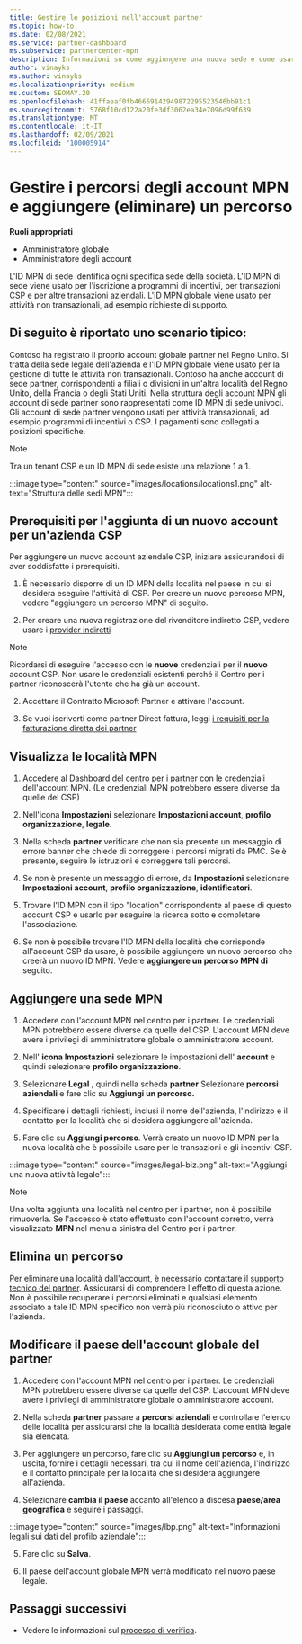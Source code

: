```yaml
---
title: Gestire le posizioni nell'account partner
ms.topic: how-to
ms.date: 02/08/2021
ms.service: partner-dashboard
ms.subservice: partnercenter-mpn
description: Informazioni su come aggiungere una nuova sede e come usare l'ID MNP di sede in programmi di incentivi, transazioni aziendali CSP, sottoscrizioni e altre transazioni.
author: vinayks
ms.author: vinayks
ms.localizationpriority: medium
ms.custom: SEOMAY.20
ms.openlocfilehash: 41ffaeaf0fb46659142949872295523546bb91c1
ms.sourcegitcommit: 5768f10cd122a20fe3df3062ea34e7096d99f639
ms.translationtype: MT
ms.contentlocale: it-IT
ms.lasthandoff: 02/09/2021
ms.locfileid: "100005914"
---
```

# <a name="manage-your-mpn-account-locations-and-add-delete-a-location"></a>Gestire i percorsi degli account MPN e aggiungere (eliminare) un percorso


**Ruoli appropriati**

- Amministratore globale
- Amministratore degli account

L'ID MPN di sede identifica ogni specifica sede della società. L'ID MPN di sede viene usato per l'iscrizione a programmi di incentivi, per transazioni CSP e per altre transazioni aziendali. L'ID MPN globale viene usato per attività non transazionali, ad esempio richieste di supporto.

## <a name="the-following-is-a-typical-scenario"></a>Di seguito è riportato uno scenario tipico:

Contoso ha registrato il proprio account globale partner nel Regno Unito. Si tratta della sede legale dell'azienda e l'ID MPN globale viene usato per la gestione di tutte le attività non transazionali. Contoso ha anche account di sede partner, corrispondenti a filiali o divisioni in un'altra località del Regno Unito, della Francia o degli Stati Uniti. Nella struttura degli account MPN gli account di sede partner sono rappresentati come ID MPN di sede univoci. Gli account di sede partner vengono usati per attività transazionali, ad esempio programmi di incentivi o CSP. I pagamenti sono collegati a posizioni specifiche. 

>[!NOTE]
>Tra un tenant CSP e un ID MPN di sede esiste una relazione 1 a 1.

:::image type="content" source="images/locations/locations1.png" alt-text="Struttura delle sedi MPN":::

## <a name="prerequisites-in-order-to-add-a-new-account-for-a-csp-business"></a>Prerequisiti per l'aggiunta di un nuovo account per un'azienda CSP

Per aggiungere un nuovo account aziendale CSP, iniziare assicurandosi di aver soddisfatto i prerequisiti.

1. È necessario disporre di un ID MPN della località nel paese in cui si desidera eseguire l'attività di CSP. Per creare un nuovo percorso MPN, vedere "aggiungere un percorso MPN" di seguito.
  
1. Per creare una nuova registrazione del rivenditore indiretto CSP, vedere usare i [provider indiretti](indirect-reseller-tasks-in-partner-center.md#get-started) 

>[!NOTE] 
 >Ricordarsi di eseguire l'accesso con le **nuove** credenziali per il **nuovo** account CSP. Non usare le credenziali esistenti perché il Centro per i partner riconoscerà l'utente che ha già un account.

2. Accettare il Contratto Microsoft Partner e attivare l'account.

1. Se vuoi iscriverti come partner Direct fattura, leggi [i requisiti per la fatturazione diretta dei partner](direct-partner-new-requirements.md)

## <a name="view-your-mpn-locations"></a>Visualizza le località MPN

1. Accedere al [Dashboard](https://partner.microsoft.com/dashboard/home) del centro per i partner con le credenziali dell'account MPN. (Le credenziali MPN potrebbero essere diverse da quelle del CSP) 
 
1. Nell'icona **Impostazioni** selezionare **Impostazioni account**, **profilo organizzazione**, **legale**. 

1. Nella scheda **partner** verificare che non sia presente un messaggio di errore banner che chiede di correggere i percorsi migrati da PMC. Se è presente, seguire le istruzioni e correggere tali percorsi. 

3. Se non è presente un messaggio di errore, da  **Impostazioni** selezionare  **Impostazioni account**, **profilo organizzazione**, **identificatori**.

4. Trovare l'ID MPN con il tipo "location" corrispondente al paese di questo account CSP e usarlo per eseguire la ricerca sotto e completare l'associazione.

5. Se non è possibile trovare l'ID MPN della località che corrisponde all'account CSP da usare, è possibile aggiungere un nuovo percorso che creerà un nuovo ID MPN. Vedere **aggiungere un percorso MPN di** seguito.

## <a name="add-an-mpn-location"></a>Aggiungere una sede MPN

1. Accedere con l'account MPN nel centro per i partner. Le credenziali MPN potrebbero essere diverse da quelle del CSP. L'account MPN deve avere i privilegi di amministratore globale o amministratore account. 

1. Nell' **icona Impostazioni** selezionare le impostazioni dell' **account** e quindi selezionare **profilo organizzazione**.

2. Selezionare **Legal** , quindi nella scheda **partner** Selezionare **percorsi aziendali** e fare clic su **Aggiungi un percorso.**

3. Specificare i dettagli richiesti, inclusi il nome dell'azienda, l'indirizzo e il contatto per la località che si desidera aggiungere all'azienda.
 
1. Fare clic su **Aggiungi percorso**. Verrà creato un nuovo ID MPN per la nuova località che è possibile usare per le transazioni e gli incentivi CSP.

:::image type="content" source="images/legal-biz.png" alt-text="Aggiungi una nuova attività legale":::

> [!NOTE]
> Una volta aggiunta una località nel centro per i partner, non è possibile rimuoverla. Se l'accesso è stato effettuato con l'account corretto, verrà visualizzato **MPN** nel menu a sinistra del Centro per i partner.

## <a name="delete-a-location"></a>Elimina un percorso

Per eliminare una località dall'account, è necessario contattare il [supporto tecnico del partner](https://partner.microsoft.com/dashboard/support/servicerequests/create?stage=2&topicid=1af7f3a0-1757-3543-4b6a-c945c3ad187b). Assicurarsi di comprendere l'effetto di questa azione. Non è possibile recuperare i percorsi eliminati e qualsiasi elemento associato a tale ID MPN specifico non verrà più riconosciuto o attivo per l'azienda.

## <a name="change-country-of-partner-global-account"></a>Modificare il paese dell'account globale del partner 

1. Accedere con l'account MPN nel centro per i partner. Le credenziali MPN potrebbero essere diverse da quelle del CSP. L'account MPN deve avere i privilegi di amministratore globale o amministratore account. 

2. Nella scheda **partner** passare a **percorsi aziendali** e controllare l'elenco delle località per assicurarsi che la località desiderata come entità legale sia elencata. 
 
1. Per aggiungere un percorso, fare clic su **Aggiungi un percorso** e, in uscita, fornire i dettagli necessari, tra cui il nome dell'azienda, l'indirizzo e il contatto principale per la località che si desidera aggiungere all'azienda. 
 
1. Selezionare **cambia il paese** accanto all'elenco a discesa **paese/area geografica** e seguire i passaggi. 

:::image type="content" source="images/lbp.png" alt-text="Informazioni legali sui dati del profilo aziendale":::

5. Fare clic su **Salva**.

6. Il paese dell'account globale MPN verrà modificato nel nuovo paese legale.
  
## <a name="next-steps"></a>Passaggi successivi

- Vedere le informazioni sul [processo di verifica](verification-responses.md).
